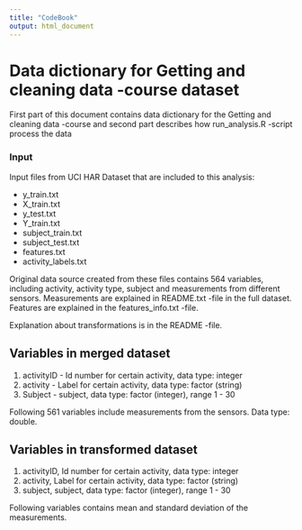 ```yaml
---
title: "CodeBook"
output: html_document
---
```


Data dictionary for Getting and cleaning data -course dataset
===============================================================

First part of this document contains data dictionary for the Getting and cleaning data -course and second part describes how run_analysis.R -script process the data 

### Input

Input files from UCI HAR Dataset that are included to this analysis:

- y_train.txt
- X_train.txt
- y_test.txt
- Y_train.txt
- subject_train.txt
- subject_test.txt
- features.txt
- activity_labels.txt

Original data source created from these files contains 564 variables, including activity, activity type, subject and measurements from different sensors. Measurements are explained in README.txt -file in the full dataset. Features are explained in the features_info.txt -file.

Explanation about transformations is in the README -file.

## Variables in merged dataset 

1. activityID - Id number for certain activity, data type: integer 
2. activity - Label for certain activity, data type: factor (string)
3. Subject - subject, data type: factor (integer), range 1 - 30

Following 561 variables include measurements from the sensors. Data type: double.

## Variables in transformed dataset

1. activityID, Id number for certain activity, data type: integer
2. activity, Label for certain activity, data type: factor (string)
3. subject, subject, data type: factor (integer), range 1 - 30

Following variables contains mean and standard deviation of the measurements.





